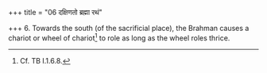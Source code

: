 +++
title = "06 दक्षिणतो ब्रह्मा रथं"

+++
6. Towards the south (of the sacrificial place), the Brahman causes a chariot or wheel of chariot[^1] to role as long as the wheel roles thrice.  

[^1]: Cf. TB I.1.6.8.
